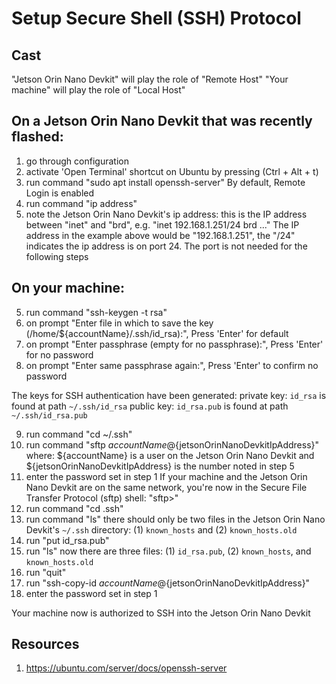 # Setup Secure Shell (SSH) Protocol

## Cast
"Jetson Orin Nano Devkit" will play the role of "Remote Host"
"Your machine" will play the role of "Local Host"

## On a Jetson Orin Nano Devkit that was recently flashed:
1. go through configuration
2. activate 'Open Terminal' shortcut on Ubuntu by pressing (Ctrl + Alt + t)
3. run command "sudo apt install openssh-server"
    By default, Remote Login is enabled
4. run command "ip address"
5. note the Jetson Orin Nano Devkit's ip address: this is the IP address between "inet" and "brd", e.g. "inet 192.168.1.251/24 brd ..."
    The IP address in the example above would be "192.168.1.251", the "/24" indicates the ip address is on port 24. The port is not needed for the following steps

## On your machine:
5. run command "ssh-keygen -t rsa"
6. on prompt "Enter file in which to save the key (/home/${accountName}/.ssh/id_rsa):", Press 'Enter' for default
7. on prompt "Enter passphrase (empty for no passphrase):", Press 'Enter' for no password 
8. on prompt "Enter same passphrase again:", Press 'Enter' to confirm no password 

The keys for SSH authentication have been generated:
    private key: `id_rsa` is found at path `~/.ssh/id_rsa`
    public key: `id_rsa.pub` is found at path `~/.ssh/id_rsa.pub`

9. run command "cd ~/.ssh"
10. run command "sftp ${accountName}@${jetsonOrinNanoDevkitIpAddress}"
    where: ${accountName} is a user on the Jetson Orin Nano Devkit and ${jetsonOrinNanoDevkitIpAddress} is the number noted in step 5
11. enter the password set in step 1
    If your machine and the Jetson Orin Nano Devkit are on the same network, you're now in the Secure File Transfer Protocol (sftp) shell: "sftp>"
12. run command "cd .ssh"
13. run command "ls"
    there should only be two files in the Jetson Orin Nano Devkit's `~/.ssh` directory: (1) `known_hosts` and (2) `known_hosts.old`
14. run "put id_rsa.pub"
15. run "ls"
    now there are three files: (1) `id_rsa.pub`, (2) `known_hosts`, and `known_hosts.old`
16. run "quit"
17. run "ssh-copy-id ${accountName}@${jetsonOrinNanoDevkitIpAddress}"
18. enter the password set in step 1

Your machine now is authorized to SSH into the Jetson Orin Nano Devkit

## Resources
1. https://ubuntu.com/server/docs/openssh-server

